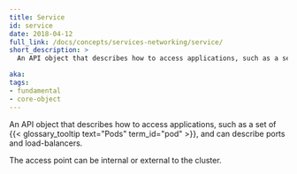 ```yaml
---
title: Service
id: service
date: 2018-04-12
full_link: /docs/concepts/services-networking/service/
short_description: >
  An API object that describes how to access applications, such as a set of Pods, and can describe ports and load-balancers.

aka:
tags:
- fundamental
- core-object
---
```

 An API object that describes how to access applications, such as a set of {{< glossary_tooltip text="Pods" term_id="pod" >}}, and can describe ports and load-balancers.

<!--more-->

The access point can be internal or external to the cluster.